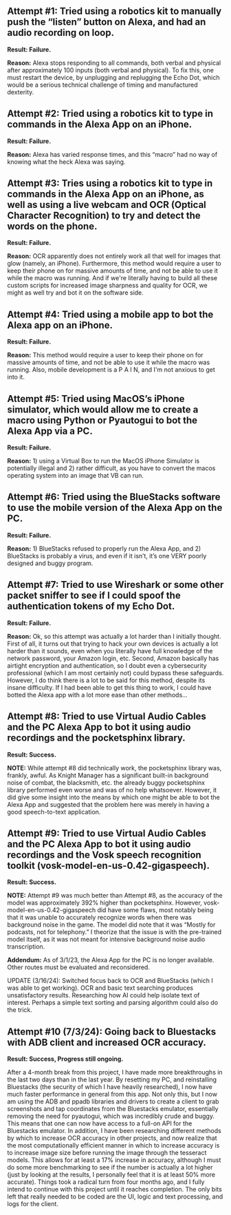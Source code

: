 ## Attempt #1: Tried using a robotics kit to manually push the “listen” button on Alexa, and had an audio recording on loop.

**Result: Failure.** 

**Reason:** Alexa stops responding to all commands, both verbal and physical after approximately 100 inputs (both verbal and physical). To fix this, one must restart the device, by unplugging and replugging the Echo Dot, which would be a serious technical challenge of timing and manufactured dexterity.

## Attempt #2: Tried using a robotics kit to type in commands in the Alexa App on an iPhone.

**Result: Failure.**

**Reason:** Alexa has varied response times, and this “macro” had no way of knowing what the heck Alexa was saying.

## Attempt #3: Tries using a robotics kit to type in commands in the Alexa App on an iPhone, as well as using a live webcam and OCR (Optical Character Recognition) to try and detect the words on the phone.

**Result: Failure.**

**Reason:** OCR apparently does not entirely work all that well for images that glow (namely, an iPhone). Furthermore, this method would require a user to keep their phone on for massive amounts of time, and not be able to use it while the macro was running. And if we're literally having to build all these custom scripts for increased image sharpness and quality for OCR, we might as well try and bot it on the software side.

## Attempt #4: Tried using a mobile app to bot the Alexa app on an iPhone.

**Result: Failure.**

**Reason:** This method would require a user to keep their phone on for massive amounts of time, and not be able to use it while the macro was running. Also, mobile development is a P A I N, and I'm not anxious to get into it.

## Attempt #5: Tried using MacOS’s iPhone simulator, which would allow me to create a macro using Python or Pyautogui to bot the Alexa App via a PC.

**Result: Failure.**

**Reason:** 1) using a Virtual Box to run the MacOS iPhone Simulator is potentially illegal and 2) rather difficult, as you have to convert the macos operating system into an image that VB can run.

## Attempt #6: Tried using the BlueStacks software to use the mobile version of the Alexa App on the PC.

**Result: Failure.**

**Reason:** 1) BlueStacks refused to properly run the Alexa App, and 2) BlueStacks is probably a virus, and even if it isn’t, it’s one VERY poorly designed and buggy program.

## Attempt #7: Tried to use Wireshark or some other packet sniffer to see if I could spoof the authentication tokens of my Echo Dot.

**Result: Failure.**

**Reason:** Ok, so this attempt was actually a lot harder than I initially thought. First of all, it turns out that trying to hack your own devices is actually a lot harder than it sounds, even when you literally have full knowledge of the network password, your Amazon login, etc. Second, Amazon basically has airtight encryption and authentication, so I doubt even a cybersecurity professional (which I am most certainly not)  could bypass these safeguards. However, I do think there is a lot to be said for this method, despite its insane difficulty. If I had been able to get this thing to work, I could have botted the Alexa app with a lot more ease than other methods...

## Attempt #8: Tried to use Virtual Audio Cables and the PC Alexa App to bot it using audio recordings and the pocketsphinx library.

**Result: Success.**

**NOTE:** While attempt #8 did technically work, the pocketsphinx library was, frankly, awful. As Knight Manager has a significant built-in background noise of combat, the blacksmith, etc. the already buggy pocketsphinx library performed even worse and was of no help whatsoever. However, it did give some insight into the means by which one might be able to bot the Alexa App and suggested that the problem here was merely in having a good speech-to-text application.

## Attempt #9: Tried to use Virtual Audio Cables and the PC Alexa App to bot it using audio recordings and the Vosk speech recognition toolkit (vosk-model-en-us-0.42-gigaspeech).

**Result: Success.**

**NOTE:** Attempt #9 was much better than Attempt #8, as the accuracy of the model was approximately 392% higher than pocketsphinx. However, vosk-model-en-us-0.42-gigaspeech did have some flaws, most notably being that it was unable to accurately recognize words when there was background noise in the game. The model did note that it was “Mostly for podcasts, not for telephony.”  I theorize that the issue is with the pre-trained model itself, as it was not meant for intensive background noise audio transcription.

**Addendum:** As of 3/1/23, the Alexa App for the PC is no longer available. Other routes must be evaluated and reconsidered. 

UPDATE (3/16/24): Switched focus back to OCR and BlueStacks (which I was able to get working). OCR and basic text searching produces unsatisfactory results. Researching how AI could help isolate text of interest. Perhaps a simple text sorting and parsing algorithm could also do the trick.

## Attempt #10 (7/3/24): Going back to Bluestacks with ADB client and increased OCR accuracy.

**Result: Success, Progress still ongoing.**

After a 4-month break from this project, I have made more breakthroughs in the last two days than in the last year. By resetting my PC, and reinstalling Bluestacks (the security of which I have heavily researched), I now have much faster performance in general from this app. Not only this, but I now am using the ADB and ppadb libraries and drivers to create a client to grab screenshots and tap coordinates from the Bluestacks emulator, essentially removing the need for pyautogui, which was incredibly crude and buggy. This means that one can now have access to a full-on API for the Bluestacks emulator. In addition, I have been researching different methods by which to increase OCR accuracy in other projects, and now realize that the most computationally efficient manner in which to increase accuracy is to increase image size before running the image through the tesseract models. This allows for at least a 17% increase in accuracy, although I must do some more benchmarking to see if the number is actually a lot higher (just by looking at the results, I personally feel that it is at least 50% more accurate). Things took a radical turn from four months ago, and I fully intend to continue with this project until it reaches completion. The only bits left that really needed to be coded are the UI, logic  and text processing, and logs for the client.

